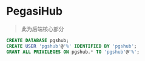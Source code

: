 # PegasiHub

> 此为后端核心部分

```sql
CREATE DATABASE pgshub;
CREATE USER 'pgshub'@'%' IDENTIFIED BY 'pgshub';
GRANT ALL PRIVILEGES ON pgshub.* TO 'pgshub'@'%';
```